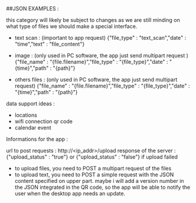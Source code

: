 ##JSON EXAMPLES :

this category will likely be subject to changes as we are still minding on what type of files we should make a special interface.

- text scan : (important to app request)
{"file_type" : "text_scan","date" : "time","text" : "file_content"}

- image : (only used in PC software, the app just send multipart request )
{"file_name" : "{file.filename}","file_type" : "{file_type}","date" : "{time}","path" : "{path}"}

- others files : (only used in PC software, the app just send multipart request)
{"file_name" : "{file.filename}","file_type" : "{file_type}","date" : "{time}","path" : "{path}"}



data support ideas :

- locations
- wifi connection qr code
- calendar event



Informations for the app :

url to post requests : http://<ip_addr>/upload
response  of the server : {"upload_status\" : "true"} or {"upload_status" : "false"} if upload failed
- to upload files, you need to POST a multipart request of the files
- to upload text, you need to POST a simple request with the JSON content specified on upper part.
maybe i will add a version number in the JSON integrated in the QR code, so the app will be able to notify the user when the desktop app needs an update.
